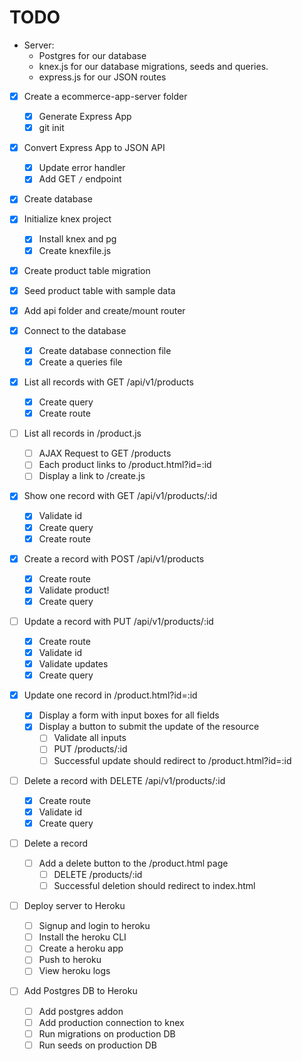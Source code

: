# TODO

- Server:
  - Postgres for our database
  - knex.js for our database migrations, seeds and queries.
  - express.js for our JSON routes
- [x] Create a ecommerce-app-server folder
  - [x] Generate Express App
  - [x] git init
- [x] Convert Express App to JSON API
  - [x] Update error handler
  - [x] Add GET `/` endpoint
- [x] Create database
- [x] Initialize knex project
  - [x] Install knex and pg
  - [x] Create knexfile.js
- [x] Create product table migration
- [x] Seed product table with sample data
- [x] Add api folder and create/mount router
- [x] Connect to the database
  - [x] Create database connection file
  - [x] Create a queries file
- [x] List all records with GET /api/v1/products

  - [x] Create query
  - [x] Create route

- [ ] List all records in /product.js
  - [ ] AJAX Request to GET /products
  - [ ] Each product links to /product.html?id=:id
  - [ ] Display a link to /create.js
- [x] Show one record with GET /api/v1/products/:id
  - [x] Validate id
  - [x] Create query
  - [x] Create route
- [x] Create a record with POST /api/v1/products
  - [x] Create route
  - [x] Validate product!
  - [x] Create query
- [ ] Update a record with PUT /api/v1/products/:id
  - [x] Create route
  - [x] Validate id
  - [x] Validate updates
  - [x] Create query
- [x] Update one record in /product.html?id=:id
  - [x] Display a form with input boxes for all fields
  - [x] Display a button to submit the update of the resource
    - [ ] Validate all inputs
    - [ ] PUT /products/:id
    - [ ] Successful update should redirect to /product.html?id=:id
- [ ] Delete a record with DELETE /api/v1/products/:id
  - [x] Create route
  - [x] Validate id
  - [x] Create query
- [ ] Delete a record
  - [ ] Add a delete button to the /product.html page
    - [ ] DELETE /products/:id
    - [ ] Successful deletion should redirect to index.html
- [ ] Deploy server to Heroku
  - [ ] Signup and login to heroku
  - [ ] Install the heroku CLI
  - [ ] Create a heroku app
  - [ ] Push to heroku
  - [ ] View heroku logs
- [ ] Add Postgres DB to Heroku
  - [ ] Add postgres addon
  - [ ] Add production connection to knex
  - [ ] Run migrations on production DB
  - [ ] Run seeds on production DB
